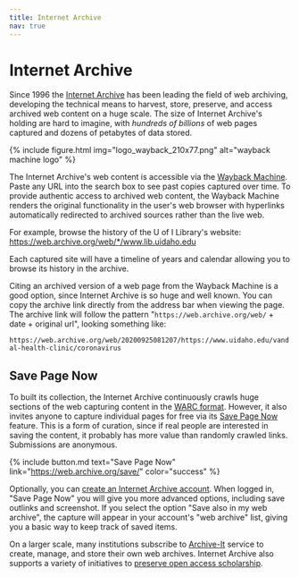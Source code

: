 ```yaml
---
title: Internet Archive
nav: true
---
```


# Internet Archive

Since 1996 the [Internet Archive](https://archive.org/about) has been leading the field of web archiving, developing the technical means to harvest, store, preserve, and access archived web content on a huge scale.
The size of Internet Archive's holding are hard to imagine, with *hundreds of billions* of web pages captured and dozens of petabytes of data stored.

{% include figure.html img="logo_wayback_210x77.png" alt="wayback machine logo" %}

The Internet Archive's web content is accessible via the [Wayback Machine](https://archive.org/web/).
Paste any URL into the search box to see past copies captured over time. 
To provide authentic access to archived web content, the Wayback Machine renders the original functionality in the user's web browser with hyperlinks automatically redirected to archived sources rather than the live web.

For example, browse the history of the U of I Library's website: <https://web.archive.org/web/*/www.lib.uidaho.edu>

Each captured site will have a timeline of years and calendar allowing you to browse its history in the archive.

Citing an archived version of a web page from the Wayback Machine is a good option, since Internet Archive is so huge and well known.
You can copy the archive link directly from the address bar when viewing the page.
The archive link will follow the pattern "`https://web.archive.org/web/` + date + original url", looking something like: 

`https://web.archive.org/web/20200925081207/https://www.uidaho.edu/vandal-health-clinic/coronavirus`

## Save Page Now

To built its collection, the Internet Archive continuously crawls huge sections of the web capturing content in the [WARC format](https://en.wikipedia.org/wiki/Web_ARChive).
However, it also invites anyone to capture individual pages for free via its [Save Page Now](https://web.archive.org/save/) feature.
This is a form of curation, since if real people are interested in saving the content, it probably has more value than randomly crawled links.
Submissions are anonymous.

{% include button.md text="Save Page Now" link="https://web.archive.org/save/" color="success" %}

Optionally, you can [create an Internet Archive account](https://archive.org/account/signup).
When logged in, "Save Page Now" you will give you more advanced options, including save outlinks and screenshot.
If you select the option "Save also in my web archive", the capture will appear in your account's "web archive" list, giving you a basic way to keep track of saved items.

On a larger scale, many institutions subscribe to [Archive-It](https://www.archive-it.org/) service to create, manage, and store their own web archives. 
Internet Archive also supports a variety of initiatives to [preserve open access scholarship](https://blog.archive.org/2020/09/15/how-the-internet-archive-is-ensuring-permanent-access-to-open-access-journal-articles/).
